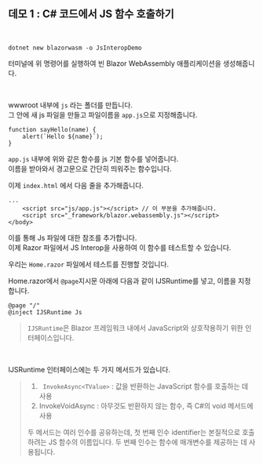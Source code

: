## 데모 1 : C# 코드에서 JS 함수 호출하기

<br/>

```
dotnet new blazorwasm -o JsInteropDemo
```
터미널에 위 명령어를 실행하여 빈 Blazor WebAssembly 애플리케이션을 생성해줍니다.

<br/>

wwwroot 내부에  ` js `  라는 폴더를 만듭니다. <br/>
그 안에 새 js 파일을 만들고 파일이름을 `app.js`으로 지정해줍니다.
<br/>

```
function sayHello(name) {
    alert(`Hello ${name}`);
}
```
`app.js` 내부에 위와 같은 함수를 js 기본 함수를 넣어줍니다.<br/>
이름을 받아와서 경고문으로 간단히 띄워주는 함수입니다.<br/>

이제 `index.html` 에서 다음 줄을 추가해줍니다.<br/>

```
...
    <script src="js/app.js"></script> // 이 부분을 추가해줍니다.
    <script src="_framework/blazor.webassembly.js"></script>
</body>
```

이를 통해 Js 파일에 대한 참조를 추가합니다.<br/>
이제 Razor 파일에서 JS Interop을 사용하여 이 함수를 테스트할 수 있습니다.<br/>

우리는 `Home.razor` 파일에서 테스트를 진행할 것입니다.<br/>

Home.razor에서 `@page`지시문 아래에 다음과 같이 IJSRuntime를 넣고, 이름을 지정합니다.
```
@page "/"
@inject IJSRuntime Js
```
> `IJSRuntime`은 Blazor 프레임워크 내에서 JavaScript와 상호작용하기 위한 인터페이스입니다.

<br/>

IJSRuntime 인터페이스에는 두 가지 메서드가 있습니다.
> 1. ` InvokeAsync<TValue>` : 값을 반환하는 JavaScript 함수를 호출하는 데 사용
> 2. InvokeVoidAsync : 아무것도 반환하지 않는 함수, 즉 C#의 void 메서드에 사용
> 
> 두 메서드는 여러 인수를 공유하는데, 첫 번째 인수 identifier는 본질적으로 호출하려는 JS 함수의 이름입니다.
> 두 번째 인수는 함수에 매개변수를 제공하는 데 사용됩니다.

<br/>

